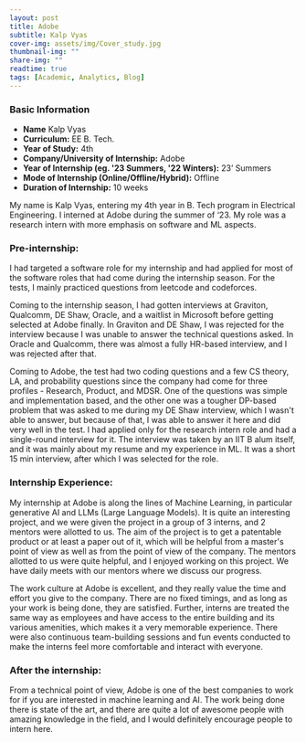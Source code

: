 ```yaml
---
layout: post
title: Adobe
subtitle: Kalp Vyas
cover-img: assets/img/Cover_study.jpg
thumbnail-img: ""
share-img: ""
readtime: true
tags: [Academic, Analytics, Blog]
---
```



### Basic Information
- **Name** Kalp Vyas
- **Curriculum:** EE B. Tech.
- **Year of Study:** 4th
- **Company/University of Internship:** Adobe
- **Year of Internship (eg. '23 Summers, '22 Winters):** 23’ Summers
- **Mode of Internship (Online/Offline/Hybrid):** Offline
- **Duration of Internship:** 10 weeks

My name is Kalp Vyas, entering my 4th year in B. Tech program in Electrical
Engineering. I interned at Adobe during the summer of ‘23. My role was a research
intern with more emphasis on software and ML aspects.

### Pre-internship:

I had targeted a software role for my internship and had applied for most of the software
roles that had come during the internship season. For the tests, I mainly practiced
questions from leetcode and codeforces.

Coming to the internship season, I had gotten interviews at Graviton, Qualcomm, DE
Shaw, Oracle, and a waitlist in Microsoft before getting selected at Adobe finally. In
Graviton and DE Shaw, I was rejected for the interview because I was unable to answer
the technical questions asked. In Oracle and Qualcomm, there was almost a fully
HR-based interview, and I was rejected after that.

Coming to Adobe, the test had two coding questions and a few CS theory, LA, and
probability questions since the company had come for three profiles - Research,
Product, and MDSR. One of the questions was simple and implementation based, and
the other one was a tougher DP-based problem that was asked to me during my DE
Shaw interview, which I wasn't able to answer, but because of that, I was able to answer
it here and did very well in the test. I had applied only for the research intern role and
had a single-round interview for it. The interview was taken by an IIT B alum itself, and it
was mainly about my resume and my experience in ML. It was a short 15 min interview,
after which I was selected for the role.

### Internship Experience:

My internship at Adobe is along the lines of Machine Learning, in particular generative
AI and LLMs (Large Language Models). It is quite an interesting project, and we were
given the project in a group of 3 interns, and 2 mentors were allotted to us. The aim of
the project is to get a patentable product or at least a paper out of it, which will be
helpful from a master's point of view as well as from the point of view of the company.
The mentors allotted to us were quite helpful, and I enjoyed working on this project. We
have daily meets with our mentors where we discuss our progress.

The work culture at Adobe is excellent, and they really value the time and effort you give
to the company. There are no fixed timings, and as long as your work is being done,
they are satisfied. Further, interns are treated the same way as employees and have
access to the entire building and its various amenities, which makes it a very
memorable experience. There were also continuous team-building sessions and fun
events conducted to make the interns feel more comfortable and interact with everyone.

### After the internship:

From a technical point of view, Adobe is one of the best companies to work for if you are
interested in machine learning and AI. The work being done there is state of the art, and
there are quite a lot of awesome people with amazing knowledge in the field, and I
would definitely encourage people to intern here.
